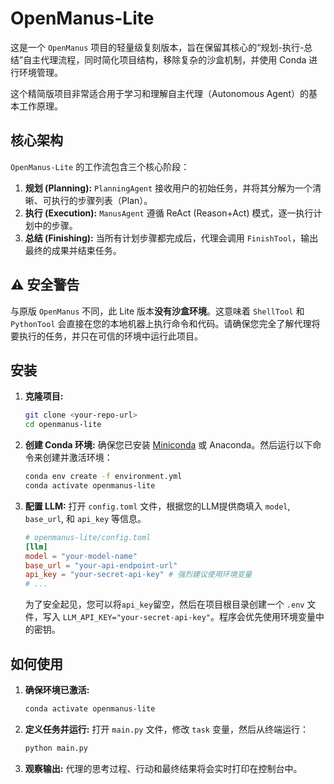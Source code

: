 # OpenManus-Lite

这是一个 `OpenManus` 项目的轻量级复刻版本，旨在保留其核心的“规划-执行-总结”自主代理流程，同时简化项目结构，移除复杂的沙盒机制，并使用 Conda 进行环境管理。

这个精简版项目非常适合用于学习和理解自主代理（Autonomous Agent）的基本工作原理。

## 核心架构

`OpenManus-Lite` 的工作流包含三个核心阶段：

1.  **规划 (Planning):** `PlanningAgent` 接收用户的初始任务，并将其分解为一个清晰、可执行的步骤列表（Plan）。
2.  **执行 (Execution):** `ManusAgent` 遵循 ReAct (Reason+Act) 模式，逐一执行计划中的步骤。
3.  **总结 (Finishing):** 当所有计划步骤都完成后，代理会调用 `FinishTool`，输出最终的成果并结束任务。

## ⚠️ 安全警告

与原版 `OpenManus` 不同，此 Lite 版本**没有沙盒环境**。这意味着 `ShellTool` 和 `PythonTool` 会直接在您的本地机器上执行命令和代码。请确保您完全了解代理将要执行的任务，并只在可信的环境中运行此项目。

## 安装

1.  **克隆项目:**
    ```bash
    git clone <your-repo-url>
    cd openmanus-lite
    ```

2.  **创建 Conda 环境:**
    确保您已安装 [Miniconda](https://docs.conda.io/en/latest/miniconda.html) 或 Anaconda。然后运行以下命令来创建并激活环境：
    ```bash
    conda env create -f environment.yml
    conda activate openmanus-lite
    ```

3.  **配置 LLM:**
    打开 `config.toml` 文件，根据您的LLM提供商填入 `model`, `base_url`, 和 `api_key` 等信息。
    ```toml
    # openmanus-lite/config.toml
    [llm]
    model = "your-model-name"
    base_url = "your-api-endpoint-url"
    api_key = "your-secret-api-key" # 强烈建议使用环境变量
    # ...
    ```
    为了安全起见，您可以将`api_key`留空，然后在项目根目录创建一个 `.env` 文件，写入 `LLM_API_KEY="your-secret-api-key"`。程序会优先使用环境变量中的密钥。

## 如何使用

1.  **确保环境已激活:**
    ```bash
    conda activate openmanus-lite
    ```

2.  **定义任务并运行:**
    打开 `main.py` 文件，修改 `task` 变量，然后从终端运行：
    ```bash
    python main.py
    ```

3.  **观察输出:**
    代理的思考过程、行动和最终结果将会实时打印在控制台中。

